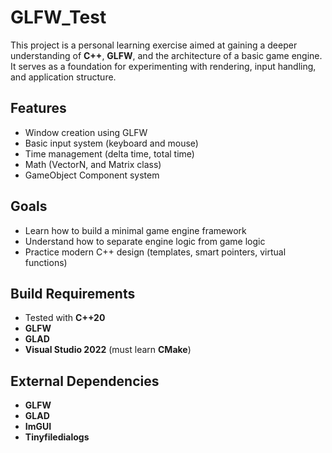 # GLFW_Test

This project is a personal learning exercise aimed at gaining a deeper understanding of **C++**, **GLFW**, and the architecture of a basic game engine. It serves as a foundation for experimenting with rendering, input handling, and application structure.

## Features

- Window creation using GLFW  
- Basic input system (keyboard and mouse)  
- Time management (delta time, total time)  
- Math (VectorN, and Matrix class)
- GameObject Component system

## Goals

- Learn how to build a minimal game engine framework  
- Understand how to separate engine logic from game logic  
- Practice modern C++ design (templates, smart pointers, virtual functions)

## Build Requirements

- Tested with **C++20**
- **GLFW**
- **GLAD**
- **Visual Studio 2022** (must learn **CMake**)

## External Dependencies

- **GLFW**
- **GLAD**
- **ImGUI**
- **Tinyfiledialogs**
